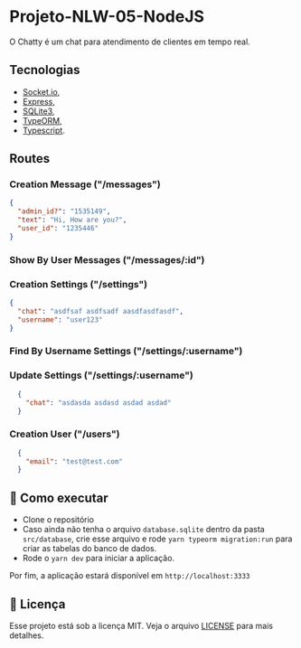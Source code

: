 # Projeto-NLW-05-NodeJS

O Chatty é um chat para atendimento de clientes em tempo real.

## Tecnologias

* [Socket.io](https://socket.io/),
* [Express](https://expressjs.com/), 
* [SQLite3](https://www.sqlite.org/index.html), 
* [TypeORM](https://typeorm.io/),
* [Typescript](https://www.typescriptlang.org/).

## Routes

### Creation Message ("/messages")
```json
{
  "admin_id?": "1535149",
  "text": "Hi, How are you?",
  "user_id": "1235446"
}
```

### Show By User Messages ("/messages/:id")

###  Creation Settings ("/settings")

```json
{
  "chat": "asdfsaf asdfsadf aasdfasdfasdf",
  "username": "user123"
}
```

### Find By Username Settings ("/settings/:username")

### Update Settings ("/settings/:username")

```json
  {
    "chat": "asdasda asdasd asdad asdad"
  }
```

### Creation User ("/users")

```json
  {
    "email": "test@test.com"
  }
```

## 🚀 Como executar

- Clone o repositório
- Caso ainda não tenha o arquivo `database.sqlite` dentro da pasta `src/database`, crie esse arquivo e rode `yarn typeorm migration:run` para criar as tabelas do banco de dados.
- Rode o `yarn dev` para iniciar a aplicação.

Por fim, a aplicação estará disponível em `http://localhost:3333`

## 📄 Licença

Esse projeto está sob a licença MIT. Veja o arquivo [LICENSE](LICENSE.md) para mais detalhes.






